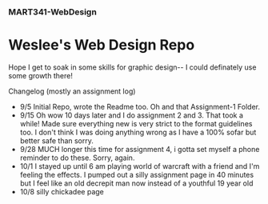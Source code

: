 ### MART341-WebDesign
# Weslee's Web Design Repo
Hope I get to soak in some skills for graphic design-- I could definately use some growth there!

Changelog (mostly an assignment log)
- 9/5 Initial Repo, wrote the Readme too. Oh and that Assignment-1 Folder.
- 9/15 Oh wow 10 days later and I do assignment 2 and 3. That took a while! Made sure everything new is very strict to the format guidelines too. I don't think I was doing anything wrong as I have a 100% sofar but better safe than sorry.
- 9/28 MUCH longer this time for assignment 4, i gotta set myself a phone reminder to do these. Sorry, again.
- 10/1 I stayed up until 6 am playing world of warcraft with a friend and I'm feeling the effects. I pumped out a silly assignment page in 40 minutes but I feel like an old decrepit man now instead of a youthful 19 year old
- 10/8 silly chickadee page
